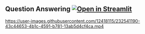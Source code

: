 
## Question Answering [![Open in Streamlit](https://static.streamlit.io/badges/streamlit_badge_black_white.svg)](https://crossing-the-chasm.streamlit.app/)

https://user-images.githubusercontent.com/12418115/232541190-43c44653-4b1c-4591-b781-13ab5d4cf4ca.mp4